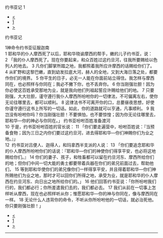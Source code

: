 ﻿





 约书亚记 1




* [<](bible/DEU34.md)
* [1](bible/JOS.md)
* [>](bible/JOS02.md)



约书亚记 
 
1神命令约书亚征服迦南  
1 耶和华的仆人摩西死了以后，耶和华晓谕摩西的帮手，嫩的儿子约书亚，说： 
2 「我的仆人摩西死了。现在你要起来，和众百姓过这约旦河，往我所要赐给以色列人的地去。 
3 凡你们脚掌所踏之地，我都照着我所应许摩西的话赐给你们了。 
4 从旷野和这黎巴嫩，直到幼发拉底大河，赫人的全地，又到大海日落之处，都要作你们的境界。 
5 你平生的日子，必无一人能在你面前站立得住。我怎样与摩西同在，也必照样与你同在；我必不撇下你，也不丢弃你。 
6 你当刚强壮胆！因为你必使这百姓承受那地为业，就是我向他们列祖起誓应许赐给他们的地。 
7 只要刚强，大大壮胆，谨守遵行我仆人摩西所吩咐你的一切律法，不可偏离左右，使你无论往哪里去，都可以顺利。 
8 这律法书不可离开你的口，总要昼夜思想，好使你谨守遵行这书上所写的一切话。如此，你的道路就可以亨通，凡事顺利。 
9 我岂没有吩咐你吗？你当刚强壮胆！不要惧怕，也不要惊惶；因为你无论往哪里去，耶和华—你的神必与你同在。」 约书亚吩咐百姓准备渡河  
10 于是，约书亚吩咐百姓的官长说： 
11 「你们要走遍营中，吩咐百姓说：『当预备食物；因为三日之内你们要过这约旦河，进去得耶和华—你们神赐你们为业之地。』」  
12  约书亚对吕便人、迦得人，和玛拿西半支派的人说： 
13 「你们要追念耶和华的仆人摩西所吩咐你们的话说：『耶和华—你们的神使你们得享平安，也必将这地赐给你们。』 
14 你们的妻子、孩子，和牲畜都可以留在约旦河东、摩西所给你们的地；但你们中间一切大能的勇士都要带着兵器在你们的弟兄前面过去，帮助他们， 
15 等到耶和华使你们的弟兄像你们一样得享平安，并且得着耶和华—你们神所赐他们为业之地，那时才可以回你们所得之地，承受为业，就是耶和华的仆人摩西在约旦河东、向日出之地所给你们的。」 
16 他们回答约书亚说：「你所吩咐我们行的，我们都必行；你所差遣我们去的，我们都必去。 
17 我们从前在一切事上怎样听从摩西，现在也必照样听从你；惟愿耶和华—你的神与你同在，像与摩西同在一样。 
18 无论什么人违背你的命令，不听从你所吩咐他的一切话，就必治死他。你只要刚强壮胆！」 
* [<](bible/DEU34.md)
* [1](bible/JOS.md)
* [>](bible/JOS02.md)





---









